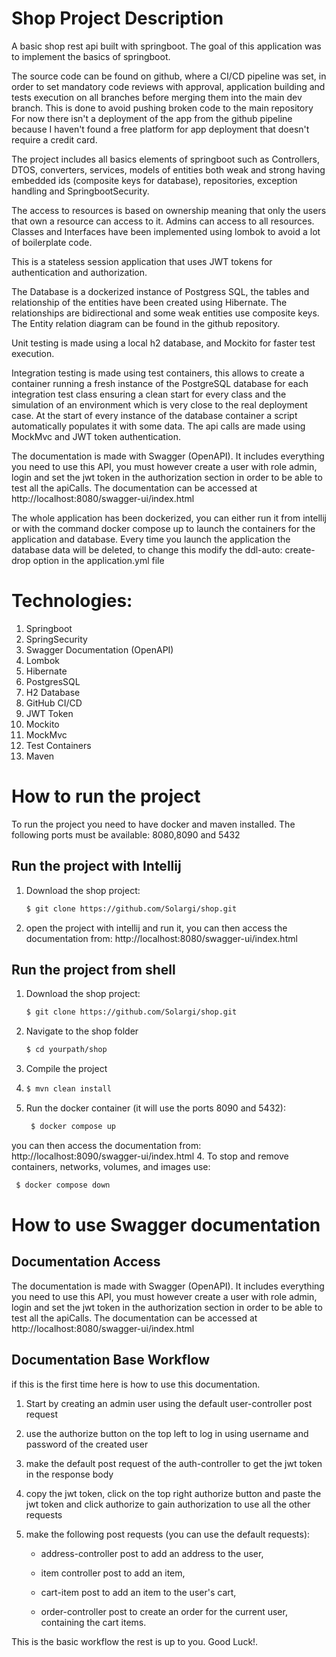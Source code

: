 # Shop Project Description
A basic shop rest api built with springboot.
The goal of this application was to implement the basics of springboot.

The source code can be found on github, where a CI/CD pipeline was set,
in order to set mandatory code reviews with approval, application building
and tests execution on all branches before merging them into the main dev branch.
This is done to avoid pushing broken code to the main repository For now there isn't a deployment of the
app from the github pipeline because I haven't found a free platform for app deployment
that doesn't require a credit card.

The project includes all basics elements of springboot such as Controllers, DTOS, converters, services,
models of entities both weak and strong having embedded ids (composite keys for database),
repositories, exception handling and SpringbootSecurity.

The access to resources is based on ownership
meaning that only the users that own a resource can access to it.
Admins can access to all resources.
Classes and Interfaces have been implemented using lombok to avoid a lot of boilerplate code.

This is a stateless session application that uses JWT tokens for authentication and authorization.

The Database is a dockerized instance of Postgress SQL,
the tables and relationship of the entities have been created using Hibernate.
The relationships are bidirectional and some weak entities use composite keys.
The Entity relation diagram can be found in the github repository.

Unit testing is made using a local h2 database, and Mockito for faster test execution.

Integration testing is made using test containers, this allows to create a container
running a fresh instance of the PostgreSQL database for each integration test class ensuring
a clean start for every class and the simulation of an environment which is very close to the real deployment case.
At the start of every instance of the database container a script automatically
populates it with some data. The api calls are made using MockMvc and JWT token authentication.

The documentation is made with Swagger (OpenAPI).
It includes everything you need to use this API, you must however create a user with role admin,
login and set the jwt token in the authorization section in order to be able to test all the apiCalls.
The documentation can be accessed at http://localhost:8080/swagger-ui/index.html

The whole application has been dockerized, you can either run it from intellij or
with the command docker compose up to launch the containers for the application and database.
Every time you launch the application the database data will be deleted,
to change this modify the ddl-auto: create-drop option in the application.yml file


# Technologies:
1. Springboot
2. SpringSecurity
3. Swagger Documentation (OpenAPI)
4. Lombok
5. Hibernate
6. PostgresSQL
7. H2 Database
7. GitHub CI/CD
8. JWT Token
9. Mockito
10. MockMvc
11. Test Containers
12. Maven

# How to run the project
To run the project you need to have docker and maven installed.
The following ports must be available: 8080,8090 and 5432

## Run the project with Intellij

1. Download the shop project:

    ```bash
    $ git clone https://github.com/Solargi/shop.git
    ```
2. open the project with intellij and run it, you can then access the documentation from:
   http://localhost:8080/swagger-ui/index.html

## Run the project from shell
1. Download the shop project:

    ```bash
    $ git clone https://github.com/Solargi/shop.git
    ```

1. Navigate to the shop folder

    ```bash
    $ cd yourpath/shop
    ```
1. Compile the project
2. ```bash
   $ mvn clean install
   ```
3. Run the docker container (it will use the ports 8090 and 5432):
   ```bash
    $ docker compose up
    ```
you can then access the documentation from:
http://localhost:8090/swagger-ui/index.html
4. To stop and remove containers, networks, volumes, and images use:
   ```bash
    $ docker compose down
   ```

# How to use Swagger documentation
## Documentation Access
The documentation is made with Swagger (OpenAPI).
It includes everything you need to use this API, you must however create a user with role admin,
login and set the jwt token in the authorization section in order to be able to test all the apiCalls.
The documentation can be accessed at http://localhost:8080/swagger-ui/index.html
## Documentation Base Workflow
if this is the first time here is how to use this documentation.

1. Start by creating an admin user using the default user-controller post request

2. use the authorize button on the top left to log in using username and password of the created user

3. make the default post request of the auth-controller to get the jwt token in the response body

4. copy the jwt token, click on the top right authorize button and paste the jwt token and click authorize to gain authorization to use all the other requests

5. make the following post requests (you can use the default requests):

    - address-controller post to add an address to the user,

    - item controller post to add an item,

    - cart-item post to add an item to the user's cart,

    - order-controller post to create an order for the current user, containing the cart items.

This is the basic workflow the rest is up to you. Good Luck!.